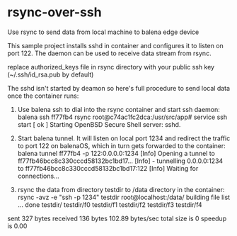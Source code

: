 # rsync-over-ssh
Use rsync to send data from local machine to balena edge device

This sample project installs sshd in container and configures it to listen on port 122. The daemon can be used to receive data stream from rsync.

replace authorized_keys file in rsync directory with your public ssh key (~/.ssh/id_rsa.pub by default)

The sshd isn't started by deamon so here's full procedure to send local data once the container runs:

1. Use balena ssh to dial into the rsync container and start ssh daemon:
balena ssh ff77fb4 rsync
root@c74ac1fc2dca:/usr/src/app# service ssh start
[ ok ] Starting OpenBSD Secure Shell server: sshd.

2. Start balena tunnel. It will listen on local port 1234 and redirect the traffic to port 122 on balenaOS, which in turn gets forwarded to the container:
balena tunnel ff77fb4 -p 122:0.0.0.0:1234
[Info]    Opening a tunnel to ff77fb46bcc8c330cccd58132bc1bd17...
[Info]     - tunnelling 0.0.0.0:1234 to ff77fb46bcc8c330cccd58132bc1bd17:122
[Info]    Waiting for connections...

3. rsync the data from directory testdir to /data directory in the container:
rsync -avz -e "ssh -p 1234" testdir root@localhost:/data/
building file list ... done
testdir/
testdir/f0
testdir/f1
testdir/f2
testdir/f3
testdir/f4

sent 327 bytes  received 136 bytes  102.89 bytes/sec
total size is 0  speedup is 0.00

